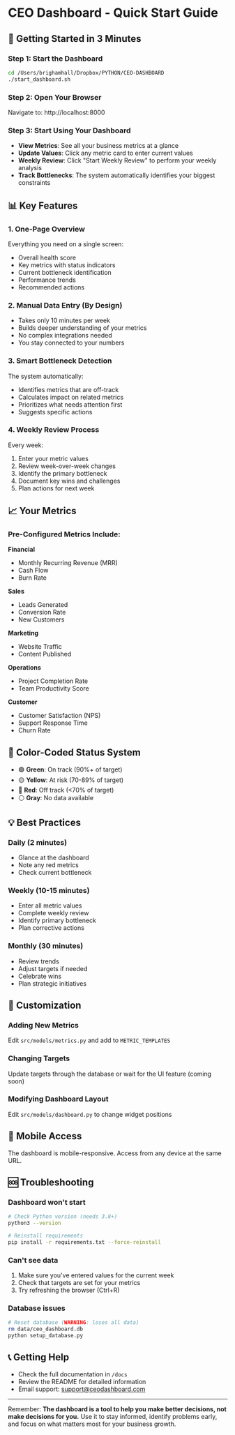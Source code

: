 # CEO Dashboard - Quick Start Guide

## 🚀 Getting Started in 3 Minutes

### Step 1: Start the Dashboard
```bash
cd /Users/brighamhall/Dropbox/PYTHON/CEO-DASHBOARD
./start_dashboard.sh
```

### Step 2: Open Your Browser
Navigate to: http://localhost:8000

### Step 3: Start Using Your Dashboard
- **View Metrics**: See all your business metrics at a glance
- **Update Values**: Click any metric card to enter current values
- **Weekly Review**: Click "Start Weekly Review" to perform your weekly analysis
- **Track Bottlenecks**: The system automatically identifies your biggest constraints

## 📊 Key Features

### 1. One-Page Overview
Everything you need on a single screen:
- Overall health score
- Key metrics with status indicators
- Current bottleneck identification
- Performance trends
- Recommended actions

### 2. Manual Data Entry (By Design)
- Takes only 10 minutes per week
- Builds deeper understanding of your metrics
- No complex integrations needed
- You stay connected to your numbers

### 3. Smart Bottleneck Detection
The system automatically:
- Identifies metrics that are off-track
- Calculates impact on related metrics
- Prioritizes what needs attention first
- Suggests specific actions

### 4. Weekly Review Process
Every week:
1. Enter your metric values
2. Review week-over-week changes
3. Identify the primary bottleneck
4. Document key wins and challenges
5. Plan actions for next week

## 📈 Your Metrics

### Pre-Configured Metrics Include:

**Financial**
- Monthly Recurring Revenue (MRR)
- Cash Flow
- Burn Rate

**Sales**
- Leads Generated
- Conversion Rate
- New Customers

**Marketing**
- Website Traffic
- Content Published

**Operations**
- Project Completion Rate
- Team Productivity Score

**Customer**
- Customer Satisfaction (NPS)
- Support Response Time
- Churn Rate

## 🎯 Color-Coded Status System

- 🟢 **Green**: On track (90%+ of target)
- 🟡 **Yellow**: At risk (70-89% of target)
- 🔴 **Red**: Off track (<70% of target)
- ⚪ **Gray**: No data available

## 💡 Best Practices

### Daily (2 minutes)
- Glance at the dashboard
- Note any red metrics
- Check current bottleneck

### Weekly (10-15 minutes)
- Enter all metric values
- Complete weekly review
- Identify primary bottleneck
- Plan corrective actions

### Monthly (30 minutes)
- Review trends
- Adjust targets if needed
- Celebrate wins
- Plan strategic initiatives

## 🔧 Customization

### Adding New Metrics
Edit `src/models/metrics.py` and add to `METRIC_TEMPLATES`

### Changing Targets
Update targets through the database or wait for the UI feature (coming soon)

### Modifying Dashboard Layout
Edit `src/models/dashboard.py` to change widget positions

## 📱 Mobile Access
The dashboard is mobile-responsive. Access from any device at the same URL.

## 🆘 Troubleshooting

### Dashboard won't start
```bash
# Check Python version (needs 3.8+)
python3 --version

# Reinstall requirements
pip install -r requirements.txt --force-reinstall
```

### Can't see data
1. Make sure you've entered values for the current week
2. Check that targets are set for your metrics
3. Try refreshing the browser (Ctrl+R)

### Database issues
```bash
# Reset database (WARNING: loses all data)
rm data/ceo_dashboard.db
python setup_database.py
```

## 📞 Getting Help
- Check the full documentation in `/docs`
- Review the README for detailed information
- Email support: support@ceodashboard.com

---

Remember: **The dashboard is a tool to help you make better decisions, not make decisions for you.** Use it to stay informed, identify problems early, and focus on what matters most for your business growth.